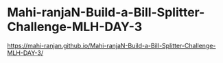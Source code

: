 # Mahi-ranjaN-Build-a-Bill-Splitter-Challenge-MLH-DAY-3

https://mahi-ranjan.github.io/Mahi-ranjaN-Build-a-Bill-Splitter-Challenge-MLH-DAY-3/
